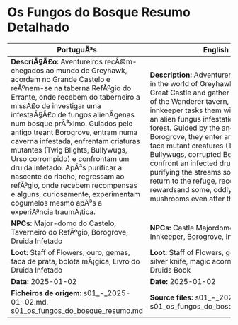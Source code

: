 ﻿# Os Fungos do Bosque  Resumo Detalhado

| PortuguÃªs                                                                                                                                                                                                                                                                                                                                                                                                                                                                                                                                                                                                | English                                                                                                                                                                                                                                                                                                                                                                                                                                                                                                                                                           |
| -------------------------------------------------------------------------------------------------------------------------------------------------------------------------------------------------------------------------------------------------------------------------------------------------------------------------------------------------------------------------------------------------------------------------------------------------------------------------------------------------------------------------------------------------------------------------------------------------------- | ----------------------------------------------------------------------------------------------------------------------------------------------------------------------------------------------------------------------------------------------------------------------------------------------------------------------------------------------------------------------------------------------------------------------------------------------------------------------------------------------------------------------------------------------------------------- |
| **DescriÃ§Ã£o:** Aventureiros recÃ©m-chegados ao mundo de Greyhawk, acordam no Grande Castelo e reÃºnem-se na taberna RefÃºgio do Errante, onde recebem do taberneiro a missÃ£o de investigar uma infestaÃ§Ã£o de fungos alienÃ­genas num bosque prÃ³ximo. Guiados pelo antigo treant Borogrove, entram numa caverna infestada, enfrentam criaturas mutantes (Twig Blights, Bullywugs, Urso corrompido) e confrontam um druida infetado. ApÃ³s purificar a nascente do riacho, regressam ao refÃºgio, onde recebem recompensas e alguns, curiosamente, experimentam cogumelos mesmo apÃ³s a experiÃªncia traumÃ¡tica. | **Description:** Adventurers newly arrived in the world of Greyhawk awaken in the Great Castle and gather at the Refuge of the Wanderer tavern, where the innkeeper tasks them with investigating an alien fungus infestation in a nearby forest. Guided by the ancient treant Borogrove, they enter an infested cave, face mutant creatures (Twig Blights, Bullywugs, corrupted Bear), and confront an infected druid. After purifying the streams source, they return to the refuge, receiving rewardsand some, oddly, eat mushrooms even after the ordeal. |
| **NPCs:** Major-domo do Castelo, Taverneiro do RefÃºgio, Borogrove, Druida Infetado                                                                                                                                                                                                                                                                                                                                                                                                                                                                                                                       | **NPCs:** Castle Majordomo, Refuge Innkeeper, Borogrove, Infected Druid                                                                                                                                                                                                                                                                                                                                                                                                                                                                                           |
| **Loot:** Staff of Flowers, ouro, gemas, faca de prata, bolota mÃ¡gica, Livro do Druida Infetado                                                                                                                                                                                                                                                                                                                                                                                                                                                                                                          | **Loot:** Staff of Flowers, gold, gems, silver knife, magic acorn, Infected Druids Book                                                                                                                                                                                                                                                                                                                                                                                                                                                                          |
| **Data:** 2025-01-02                                                                                                                                                                                                                                                                                                                                                                                                                                                                                                                                                                                     | **Date:** 2025-01-02                                                                                                                                                                                                                                                                                                                                                                                                                                                                                                                                              |
| **Ficheiros de origem:** s01_-_2025-01-02.md, s01_os_fungos_do_bosque_resumo.md                                                                                                                                                                                                                                                                                                                                                                                                                                                                                                                          | **Source files:** s01_-_2025-01-02.md, s01_os_fungos_do_bosque_resumo.md                                                                                                                                                                                                                                                                                                                                                                                                                                                                                          |

























